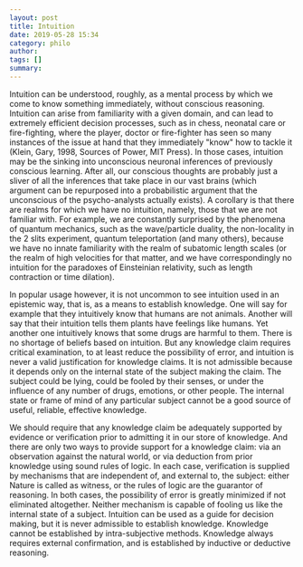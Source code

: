 ```yaml
---
layout: post
title: Intuition
date: 2019-05-28 15:34
category: philo
author: 
tags: []
summary: 
---
```

Intuition can be understood, roughly, as a mental process by which we come to know something immediately, without conscious reasoning. Intuition can arise from familiarity with a given domain, and can lead to extremely efficient decision processes, such as in chess, neonatal care or fire-fighting, where the player, doctor or fire-fighter has seen so many instances of the issue at hand that they immediately "know" how to tackle it (Klein, Gary, 1998, Sources of Power, MIT Press). In those cases, intuition may be the sinking into unconscious neuronal inferences of previously conscious learning. After all, our conscious thoughts are probably just a sliver of all the inferences that take place in our vast brains (which argument can be repurposed into a probabilistic argument that the unconscious of the psycho-analysts actually exists). A corollary is that there are realms for which we have no intuition, namely, those that we are not familiar with. For example, we are constantly surprised by the phenomena of quantum mechanics, such as the wave/particle duality, the non-locality in the 2 slits experiment, quantum teleportation (and many others), because we have no innate familiarity with the realm of subatomic length scales (or the realm of high velocities for that matter, and we have correspondingly no intuition for the paradoxes of Einsteinian relativity, such as length contraction or time dilation).

In popular usage however, it is not uncommon to see intuition used in an epistemic way, that is, as a means to establish knowledge. One will say for example that they intuitively know that humans are not animals. Another will say that their intuition tells them plants have feelings like humans. Yet another one intuitively knows that some drugs are harmful to them. There is no shortage of beliefs based on intuition. But any knowledge claim requires critical examination, to at least reduce the possibility of error, and intuition is never a valid justification for knowledge claims. It is not admissible because it depends only on the internal state of the subject making the claim. The subject could be lying, could be fooled by their senses, or under the influence of any number of drugs, emotions, or other people. The internal state or frame of mind of any particular subject cannot be a good source of useful, reliable, effective knowledge.

We should require that any knowledge claim be adequately supported by evidence or verification prior to admitting it in our store of knowledge. And there are only two ways to provide support for a knowledge claim: via an observation against the natural world, or via deduction from prior knowledge using sound rules of logic. In each case, verification is supplied by mechanisms that are independent of, and external to, the subject: either Nature is called as witness, or the rules of logic are the guarantor of reasoning. In both cases, the possibility of error is greatly minimized if not eliminated altogether. Neither mechanism is capable of fooling us like the internal state of a subject. Intuition can be used as a guide for decision making, but it is never admissible to establish knowledge. Knowledge cannot be established by intra-subjective methods. Knowledge always requires external confirmation, and is established by inductive or deductive reasoning. 

